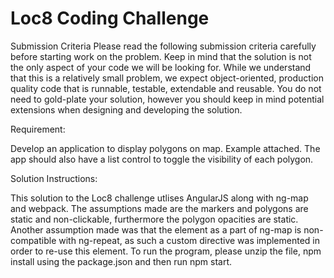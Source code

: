 # Loc8 Coding Challenge

Submission Criteria
Please read the following submission criteria carefully before starting work on the problem.
Keep in mind that the solution is not the only aspect of your code we will be looking for. While we understand that this is a relatively small problem, we expect object-oriented, production quality code that is runnable, testable, extendable and reusable. You do not need to gold-plate your solution, however you should keep in mind potential extensions when designing and developing the solution.

Requirement:

Develop an application to display polygons on map. Example attached.
The app should also have a list control to toggle the visibility of each polygon.


Solution Instructions:

This solution to the Loc8 challenge utlises AngularJS along with ng-map and webpack. The assumptions made are the markers and polygons are static and non-clickable, furthermore the polygon opacities are static. Another assumption made was that the <shape> element as a part of ng-map is non-compatible with ng-repeat, as such a custom directive was implemented in order to re-use this element. To run the program, please unzip the file, npm install using the package.json and then run npm start.
